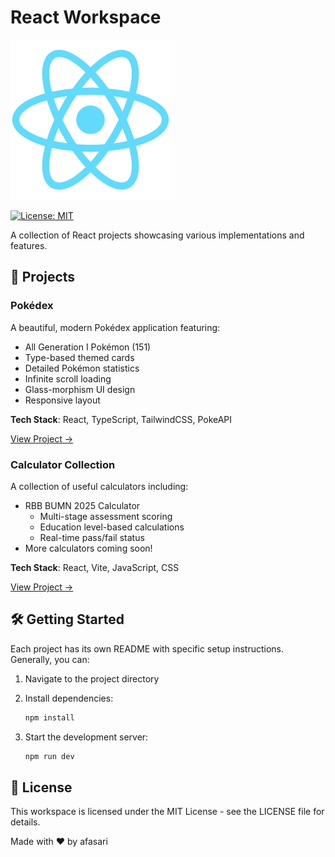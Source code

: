 # React Workspace

![React Logo](https://raw.githubusercontent.com/devicons/devicon/master/icons/react/react-original.svg)

[![License: MIT](https://img.shields.io/badge/License-MIT-yellow.svg)](https://opensource.org/licenses/MIT)

A collection of React projects showcasing various implementations and features.

## 📱 Projects

### Pokédex

A beautiful, modern Pokédex application featuring:

- All Generation I Pokémon (151)
- Type-based themed cards
- Detailed Pokémon statistics
- Infinite scroll loading
- Glass-morphism UI design
- Responsive layout

**Tech Stack**: React, TypeScript, TailwindCSS, PokeAPI

[View Project →](./pokedex)

### Calculator Collection

A collection of useful calculators including:

- RBB BUMN 2025 Calculator
  - Multi-stage assessment scoring
  - Education level-based calculations
  - Real-time pass/fail status
- More calculators coming soon!

**Tech Stack**: React, Vite, JavaScript, CSS

[View Project →](./calculator)

## 🛠️ Getting Started

Each project has its own README with specific setup instructions. Generally, you can:

1. Navigate to the project directory

2. Install dependencies:

   ```bash
   npm install
   ```

3. Start the development server:

   ```bash
   npm run dev
    ```

## 📝 License

This workspace is licensed under the MIT License - see the LICENSE file for details.

Made with ❤️ by afasari
